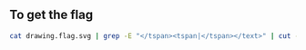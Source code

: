 ## To get the flag

```bash
cat drawing.flag.svg | grep -E "</tspan><tspan|</tspan></text>" | cut -d ">" -f 2 | cut -d "<" -f 1 | tr '\n' ' ' | tr -d ' '
```
